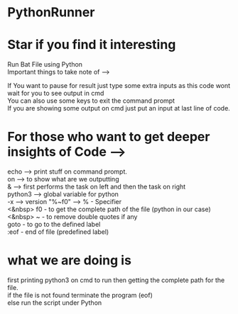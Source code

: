 # PythonRunner
# Star if you find it interesting <br>
Run Bat File using Python<br>
Important things to take note of --> <br>

If You want to pause for result just type some extra inputs as this code wont wait for you to see output in cmd<br>
You can also use some keys to exit the command prompt<br>
If you are showing some output on cmd just put an input at last line of code. <br>


# For those who want to get deeper insights of Code --> <br>
echo --> print stuff on command prompt. <br>
on --> to show what  are we outputting <br>
& --> first performs the task on left and then the task on right <br>
python3 --> global variable for python <br>
-x --> version
"%~f0" --> % - Specifier<br>
<&nbsp> f0 - to get the complete path of the file (python in our case)<br>
<&nbsp> ~ - to remove double quotes if any <br>
goto - to go to the defined label<br>
:eof - end of file (predefined label)<br>

# what we are doing is<br> 
first printing python3 on cmd to run then getting the complete path for the file.<br>
if the file is not found terminate the program (eof)<br>
else run the script under Python<br>

